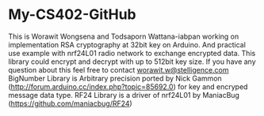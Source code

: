 # My-CS402-GitHub
This is Worawit Wongsena and Todsaporn Wattana-iabpan working on implementation RSA cryptography at 32bit key on Arduino.
And practical use example with nrf24L01 radio network to exchange encrypted data.
This library could encrypt and decrypt with up to 512bit key size.
If you have any question about this feel free to contact worawit.w@stelligence.com
BigNumber Library is Arbitrary precision ported by Nick Gammon 
(http://forum.arduino.cc/index.php?topic=85692.0) for key and encryped message data type.
RF24 Library is a driver of nrf24L01 by ManiacBug (https://github.com/maniacbug/RF24)
